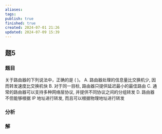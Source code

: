 ```yaml
---
aliases: 
tags: 
publish: true
finished: true
created: 2024-07-01 21:26
updated: 2024-07-09 15:39
---
```


## 题5
### 题目
关于路由器的下列说法中，正确的是 ( )。
A. 路由器处理的信息量比交换机少, 因而转发速度比交换机快
B. 对于同一目标, 路由器只提供延迟最小的最佳路由
C. 通常的路由器可以支持多种网络层协议, 并提供不同协议之间的分组转发
D. 路由器不但能够根据 IP 地址进行转发, 而且可以根据物理地址进行转发
### 分析

### 解